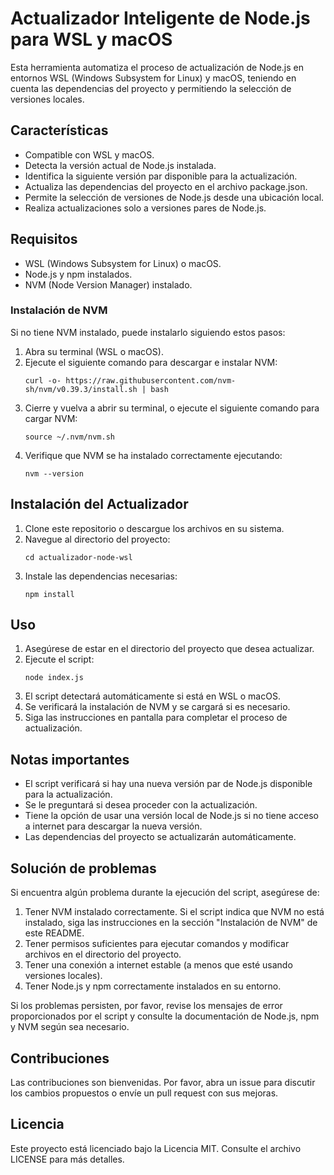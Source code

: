 # Actualizador Inteligente de Node.js para WSL y macOS

Esta herramienta automatiza el proceso de actualización de Node.js en entornos WSL (Windows Subsystem for Linux) y macOS, teniendo en cuenta las dependencias del proyecto y permitiendo la selección de versiones locales.

## Características

- Compatible con WSL y macOS.
- Detecta la versión actual de Node.js instalada.
- Identifica la siguiente versión par disponible para la actualización.
- Actualiza las dependencias del proyecto en el archivo package.json.
- Permite la selección de versiones de Node.js desde una ubicación local.
- Realiza actualizaciones solo a versiones pares de Node.js.

## Requisitos

- WSL (Windows Subsystem for Linux) o macOS.
- Node.js y npm instalados.
- NVM (Node Version Manager) instalado.

### Instalación de NVM

Si no tiene NVM instalado, puede instalarlo siguiendo estos pasos:

1. Abra su terminal (WSL o macOS).
2. Ejecute el siguiente comando para descargar e instalar NVM:
   ```
   curl -o- https://raw.githubusercontent.com/nvm-sh/nvm/v0.39.3/install.sh | bash
   ```
3. Cierre y vuelva a abrir su terminal, o ejecute el siguiente comando para cargar NVM:
   ```
   source ~/.nvm/nvm.sh
   ```
4. Verifique que NVM se ha instalado correctamente ejecutando:
   ```
   nvm --version
   ```

## Instalación del Actualizador

1. Clone este repositorio o descargue los archivos en su sistema.
2. Navegue al directorio del proyecto:
   ```
   cd actualizador-node-wsl
   ```
3. Instale las dependencias necesarias:
   ```
   npm install
   ```

## Uso

1. Asegúrese de estar en el directorio del proyecto que desea actualizar.
2. Ejecute el script:
   ```
   node index.js
   ```
3. El script detectará automáticamente si está en WSL o macOS.
4. Se verificará la instalación de NVM y se cargará si es necesario.
5. Siga las instrucciones en pantalla para completar el proceso de actualización.

## Notas importantes

- El script verificará si hay una nueva versión par de Node.js disponible para la actualización.
- Se le preguntará si desea proceder con la actualización.
- Tiene la opción de usar una versión local de Node.js si no tiene acceso a internet para descargar la nueva versión.
- Las dependencias del proyecto se actualizarán automáticamente.

## Solución de problemas

Si encuentra algún problema durante la ejecución del script, asegúrese de:

1. Tener NVM instalado correctamente. Si el script indica que NVM no está instalado, siga las instrucciones en la sección "Instalación de NVM" de este README.
2. Tener permisos suficientes para ejecutar comandos y modificar archivos en el directorio del proyecto.
3. Tener una conexión a internet estable (a menos que esté usando versiones locales).
4. Tener Node.js y npm correctamente instalados en su entorno.

Si los problemas persisten, por favor, revise los mensajes de error proporcionados por el script y consulte la documentación de Node.js, npm y NVM según sea necesario.

## Contribuciones

Las contribuciones son bienvenidas. Por favor, abra un issue para discutir los cambios propuestos o envíe un pull request con sus mejoras.

## Licencia

Este proyecto está licenciado bajo la Licencia MIT. Consulte el archivo LICENSE para más detalles.